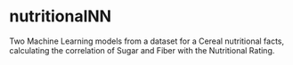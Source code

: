 # nutritionalNN
Two Machine Learning models from a dataset for a Cereal nutritional facts, calculating the correlation of Sugar and Fiber with the Nutritional Rating.
